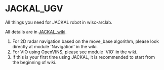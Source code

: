 # JACKAL_UGV
All things you need for JACKAL robot in wisc-arclab.  
  
All details are in [JACKAL_wiki](https://github.com/fuwafuwaboom/JACKAL_UGV/wiki).  
1. For 2D radar navigation based on the move_base algorithm, please look directly at module 'Navigation' in the wiki.  
2. For VIO using OpenVINS, please see module 'VIO' in the wiki.  
3. If this is your first time using JACKAL, it is recommended to start from the beginning of wiki.  
